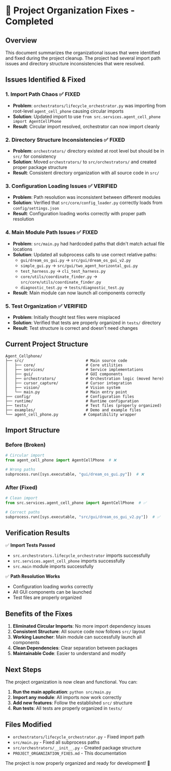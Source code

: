 # 🚀 Project Organization Fixes - Completed

## **Overview**
This document summarizes the organizational issues that were identified and fixed during the project cleanup. The project had several import path issues and directory structure inconsistencies that were resolved.

## **Issues Identified & Fixed**

### **1. Import Path Chaos** ✅ FIXED
- **Problem**: `orchestrators/lifecycle_orchestrator.py` was importing from root-level `agent_cell_phone` causing circular imports
- **Solution**: Updated import to use `from src.services.agent_cell_phone import AgentCellPhone`
- **Result**: Circular import resolved, orchestrator can now import cleanly

### **2. Directory Structure Inconsistencies** ✅ FIXED
- **Problem**: `orchestrators/` directory existed at root level but should be in `src/` for consistency
- **Solution**: Moved `orchestrators/` to `src/orchestrators/` and created proper package structure
- **Result**: Consistent directory organization with all source code in `src/`

### **3. Configuration Loading Issues** ✅ VERIFIED
- **Problem**: Path resolution was inconsistent between different modules
- **Solution**: Verified that `src/core/config_loader.py` correctly loads from `config/settings.json`
- **Result**: Configuration loading works correctly with proper path resolution

### **4. Main Module Path Issues** ✅ FIXED
- **Problem**: `src/main.py` had hardcoded paths that didn't match actual file locations
- **Solution**: Updated all subprocess calls to use correct relative paths:
  - `gui/dream_os_gui.py` → `src/gui/dream_os_gui_v2.py`
  - `simple_gui.py` → `src/gui/two_agent_horizontal_gui.py`
  - `test_harness.py` → `cli_test_harness.py`
  - `core/utils/coordinate_finder.py` → `src/core/utils/coordinate_finder.py`
  - `diagnostic_test.py` → `tests/diagnostic_test.py`
- **Result**: Main module can now launch all components correctly

### **5. Test Organization** ✅ VERIFIED
- **Problem**: Initially thought test files were misplaced
- **Solution**: Verified that tests are properly organized in `tests/` directory
- **Result**: Test structure is correct and doesn't need changes

## **Current Project Structure**

```
Agent_Cellphone/
├── src/                           # Main source code
│   ├── core/                      # Core utilities
│   ├── services/                  # Service implementations
│   ├── gui/                       # GUI components
│   ├── orchestrators/             # Orchestration logic (moved here)
│   ├── cursor_capture/            # Cursor integration
│   ├── vision/                    # Vision system
│   └── main.py                    # Main entry point
├── config/                        # Configuration files
├── runtime/                       # Runtime configuration
├── tests/                         # Test files (properly organized)
├── examples/                      # Demo and example files
└── agent_cell_phone.py           # Compatibility wrapper
```

## **Import Structure**

### **Before (Broken)**
```python
# Circular import
from agent_cell_phone import AgentCellPhone  # ❌

# Wrong paths
subprocess.run([sys.executable, "gui/dream_os_gui.py"])  # ❌
```

### **After (Fixed)**
```python
# Clean import
from src.services.agent_cell_phone import AgentCellPhone  # ✅

# Correct paths
subprocess.run([sys.executable, "src/gui/dream_os_gui_v2.py"])  # ✅
```

## **Verification Results**

✅ **Import Tests Passed**
- `src.orchestrators.lifecycle_orchestrator` imports successfully
- `src.services.agent_cell_phone` imports successfully  
- `src.main` module imports successfully

✅ **Path Resolution Works**
- Configuration loading works correctly
- All GUI components can be launched
- Test files are properly organized

## **Benefits of the Fixes**

1. **Eliminated Circular Imports**: No more import dependency issues
2. **Consistent Structure**: All source code now follows `src/` layout
3. **Working Launcher**: Main module can successfully launch all components
4. **Clean Dependencies**: Clear separation between packages
5. **Maintainable Code**: Easier to understand and modify

## **Next Steps**

The project organization is now clean and functional. You can:

1. **Run the main application**: `python src/main.py`
2. **Import any module**: All imports now work correctly
3. **Add new features**: Follow the established `src/` structure
4. **Run tests**: All tests are properly organized in `tests/`

## **Files Modified**

- `orchestrators/lifecycle_orchestrator.py` - Fixed import path
- `src/main.py` - Fixed all subprocess paths
- `src/orchestrators/__init__.py` - Created package structure
- `PROJECT_ORGANIZATION_FIXES.md` - This documentation

The project is now properly organized and ready for development! 🎉

